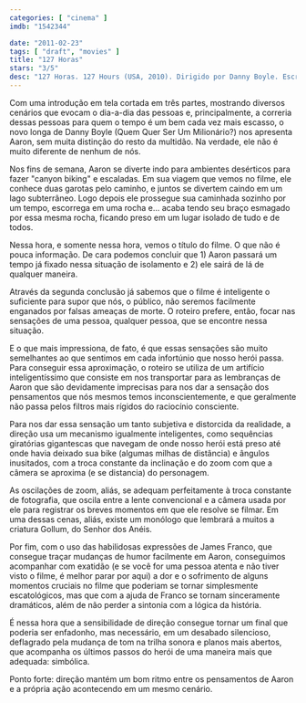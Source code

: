 ```yaml
---
categories: [ "cinema" ]
imdb: "1542344"

date: "2011-02-23"
tags: [ "draft", "movies" ]
title: "127 Horas"
stars: "3/5"
desc: "127 Horas. 127 Hours (USA, 2010). Dirigido por Danny Boyle. Escrito por Danny Boyle, Simon Beaufoy, Aron Ralston. Com James Franco, Kate Mara, Amber Tamblyn, Sean Bott, Koleman Stinger, Treat Williams, John Lawrence, Kate Burton, Bailee Michelle Johnson."
---
```

Com uma introdução em tela cortada em três partes, mostrando diversos cenários que evocam o dia-a-dia das pessoas e, principalmente, a correria dessas pessoas para quem o tempo é um bem cada vez mais escasso, o novo longa de Danny Boyle (Quem Quer Ser Um Milionário?) nos apresenta Aaron, sem muita distinção do resto da multidão. Na verdade, ele não é muito diferente de nenhum de nós.

Nos fins de semana, Aaron se diverte indo para ambientes desérticos para fazer "canyon biking" e escaladas. Em sua viagem que vemos no filme, ele conhece duas garotas pelo caminho, e juntos se divertem caindo em um lago subterrâneo. Logo depois ele prossegue sua caminhada sozinho por um tempo, escorrega em uma rocha e... acaba tendo seu braço esmagado por essa mesma rocha, ficando preso em um lugar isolado de tudo e de todos.

Nessa hora, e somente nessa hora, vemos o título do filme. O que não é pouca informação. De cara podemos concluir que 1) Aaron passará um tempo já fixado nessa situação de isolamento e 2) ele sairá de lá de qualquer maneira.

Através da segunda conclusão já sabemos que o filme é inteligente o suficiente para supor que nós, o público, não seremos facilmente enganados por falsas ameaças de morte. O roteiro prefere, então, focar nas sensações de uma pessoa, qualquer pessoa, que se encontre nessa situação.

E o que mais impressiona, de fato, é que essas sensações são muito semelhantes ao que sentimos em cada infortúnio que nosso herói passa. Para conseguir essa aproximação, o roteiro se utiliza de um artifício inteligentíssimo que consiste em nos transportar para as lembranças de Aaron que são devidamente imprecisas para nos dar a sensação dos pensamentos que nós mesmos temos inconscientemente, e que geralmente não passa pelos filtros mais rígidos do raciocínio consciente.

Para nos dar essa sensação um tanto subjetiva e distorcida da realidade, a direção usa um mecanismo igualmente inteligentes, como sequências giratórias gigantescas que navegam de onde nosso herói está preso até onde havia deixado sua bike (algumas milhas de distância) e ângulos inusitados, com a troca constante da inclinação e do zoom com que a câmera se aproxima (e se distancia) do personagem.

As oscilações de zoom, aliás, se adequam perfeitamente à troca constante de fotografia, que oscila entre a lente convencional e a câmera usada por ele para registrar os breves momentos em que ele resolve se filmar. Em uma dessas cenas, aliás, existe um monólogo que lembrará a muitos a criatura Gollum, do Senhor dos Anéis.

Por fim, com o uso das habilidosas expressões de James Franco, que consegue traçar mudanças de humor facilmente em Aaron, conseguimos acompanhar com exatidão (e se você for uma pessoa atenta e não tiver visto o filme, é melhor parar por aqui) a dor e o sofrimento de alguns momentos cruciais no filme que poderiam se tornar simplesmente escatológicos, mas que com a ajuda de Franco se tornam sinceramente dramáticos, além de não perder a sintonia com a lógica da história.

É nessa hora que a sensibilidade de direção consegue tornar um final que poderia ser enfadonho, mas necessário, em um desabado silencioso, deflagrado pela mudança de tom na trilha sonora e planos mais abertos, que acompanha os últimos passos do herói de uma maneira mais que adequada: simbólica.

Ponto forte: direção mantém um bom ritmo entre os pensamentos de Aaron e a própria ação acontecendo em um mesmo cenário.

